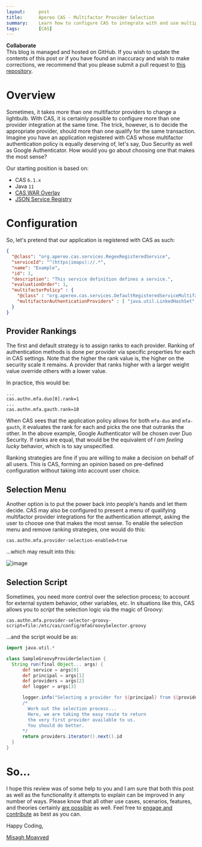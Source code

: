 ```yaml
---
layout:     post
title:      Apereo CAS - Multifactor Provider Selection
summary:    Learn how to configure CAS to integrate with and use multiple multifactor providers at the same time. This post also reveals a few super secret and yet open-source strategies one may use to select appropriate providers for authentication attempts, whether automatically or based on a menu.
tags:       [CAS]
---
```


<div class="alert alert-success">
<strong>Collaborate</strong><br/>This blog is managed and hosted on GitHub. If you wish to update the contents of this post or if you have found an inaccuracy and wish to make corrections, we recommend that you please submit a pull request to <a href="https://github.com/apereo/apereo.github.io">this repository</a>.
</div>

# Overview

Sometimes, it takes more than one multifactor providers to change a lightbulb. With CAS, it is certainly possible to configure more than one provider integration at the same time. The trick, however, is to decide the appropriate provider, should more than one qualify for the same transaction. Imagine you have an application registered with CAS whose multifactor authentication policy is equally deserving of, let's say, Duo Security as well as Google Authenticator. How would you go about choosing one that makes the most sense? 

Our starting position is based on:

- CAS `6.1.x`
- Java `11`
- [CAS WAR Overlay](https://github.com/apereo/cas-overlay-template)
- [JSON Service Registry](https://apereo.github.io/cas/development/services/JSON-Service-Management.html)

# Configuration

So, let's pretend that our application is registered with CAS as such:

```json
{
  "@class": "org.apereo.cas.services.RegexRegisteredService",
  "serviceId": "^(https|imaps)://.*",
  "name": "Example",
  "id": 1,
  "description": "This service definition defines a service.",
  "evaluationOrder": 1,
  "multifactorPolicy" : {
    "@class" : "org.apereo.cas.services.DefaultRegisteredServiceMultifactorPolicy",
    "multifactorAuthenticationProviders" : [ "java.util.LinkedHashSet", [ "mfa-duo", "mfa-gauth" ] ]
  }
}
```

## Provider Rankings

The first and default strategy is to assign ranks to each provider. Ranking of authentication methods is done per provider via specific properties for each in CAS settings. Note that the higher the rank value is, the higher on the security scale it remains. A provider that ranks higher with a larger weight value override others with a lower value.

In practice, this would be:

```properties
...
cas.authn.mfa.duo[0].rank=1
...
cas.authn.mfa.gauth.rank=10
```

When CAS sees that the application policy allows for both `mfa-duo` and `mfa-gauth`, it evaluates the rank for each and picks the one that outranks the other. In the above example, Google Authenticator will be chosen over Duo Security. If ranks are equal, that would be the equivalent of *I am feeling lucky* behavior, which is to say unspecified.

Ranking strategies are fine if you are willing to make a decision on behalf of all users. This is CAS, forming an opinion based on pre-defined configuration without taking into account user choice.

## Selection Menu

Another option is to put the power back into people's hands and let them decide. CAS may also be configured to present a menu of qualifying multifactor provider integrations for the authentication attempt, asking the user to choose one that makes the most sense. To enable the selection menu and remove ranking strategies, one would do this:

```properties
cas.authn.mfa.provider-selection-enabled=true
```

...which may result into this:

![image](https://user-images.githubusercontent.com/1205228/57374168-1a5a6e80-714f-11e9-838a-7b5d37837826.png)

## Selection Script

Sometimes, you need more control over the selection process; to account for external system behavior, other variables, etc. In situations like this, CAS allows you to *script* the selection logic via the magic of Groovy:

```properties
cas.authn.mfa.provider-selector-groovy-script=file:/etc/cas/config/mfaGroovySelector.groovy
```

...and the script would be as:

```groovy
import java.util.*

class SampleGroovyProviderSelection {
  String run(final Object... args) {
      def service = args[0]
      def principal = args[1]
      def providers = args[2]
      def logger = args[3]

      logger.info("Selecting a provider for ${principal} from ${providers}")
      /*
        Work out the selection process...
        Here, we are taking the easy route to return
        the very first provider available to us.
        You should do better.
      */
      return providers.iterator().next().id
  }
}
```

# So...

I hope this review was of some help to you and I am sure that both this post as well as the functionality it attempts to explain can be improved in any number of ways. Please know that all other use cases, scenarios, features, and theories certainly [are possible](https://apereo.github.io/2017/02/18/onthe-theoryof-possibility/) as well. Feel free to [engage and contribute](https://apereo.github.io/cas/developer/Contributor-Guidelines.html) as best as you can.

Happy Coding,

[Misagh Moayyed](https://twitter.com/misagh84)